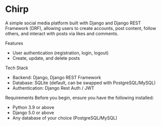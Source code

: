 # Chirp
A simple social media platform built with Django and Django REST Framework (DRF), allowing users to create accounts, post content, follow others, and interact with posts via likes and comments.

Features
- User authentication (registration, login, logout)
- Create, update, and delete posts
  
Tech Stack
- Backend: Django, Django REST Framework
- Database: SQLite (default, can be swapped with PostgreSQL/MySQL)
- Authentication: Django Rest Auth / JWT

Requirements
Before you begin, ensure you have the following installed:
- Python 3.9 or above
- Django 5.0 or above
- Any database of your choice (PostgreSQL/MySQL)

